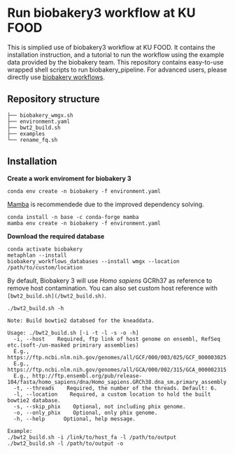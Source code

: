 # Run biobakery3 workflow at KU FOOD
This is simplied use of biobakery3 workflow at KU FOOD.
It contains the installation instruction, and a tutorial to run the workflow using the example data provided by the biobakery team. This repository contains easy-to-use wrapped shell scripts to run biobakery_pipeline. For advanced users, please directly use [biobakery workflows](https://github.com/biobakery/biobakery_workflows).

## Repository structure

```
├── biobakery_wmgx.sh
├── environment.yaml
├── bwt2_build.sh
├── examples
└── rename_fq.sh
```

## Installation

**Create a work enviroment for biobakery 3**

```
conda env create -n biobakery -f environment.yaml
```

[Mamba](https://github.com/mamba-org/mamba) is recommendede due to the improved dependency solving.
```
conda install -n base -c conda-forge mamba
mamba env create -n biobakery -f environment.yaml
```

**Download the required database**
```
conda activate biobakery
metaphlan --install
biobakery_workflows_databases --install wmgx --location /path/to/custom/location
```

By default, Biobakery 3 will use *Homo sapiens* GCRh37 as reference to remove host contamination. You can also set custom host reference with `[bwt2_build.sh](/bwt2_build.sh)`.  
```
./bwt2_build.sh -h

Note: Build bowtie2 databsed for the kneaddata.

Usage: ./bwt2_build.sh [-i -t -l -s -o -h]
  -i, --host    Required, ftp link of host genome on ensembl, RefSeq etc.(soft-/un-masked primirary assemblies)
  E.g., https://ftp.ncbi.nlm.nih.gov/genomes/all/GCF/000/003/025/GCF_000003025.6_Sscrofa11.1/GCF_000003025.6_Sscrofa11.1_genomic.fna.gz
  E.g., https://ftp.ncbi.nlm.nih.gov/genomes/all/GCA/000/002/315/GCA_000002315.5_GRCg6a/GCA_000002315.5_GRCg6a_genomic.fna.gz
  E.g., http://ftp.ensembl.org/pub/release-104/fasta/homo_sapiens/dna/Homo_sapiens.GRCh38.dna_sm.primary_assembly.fa.gz
  -t, --threads    Required, the number of the threads. Default: 6.
  -l, --location    Required, a custom location to hold the built bowtie2 database.
  -s, --skip_phix    Optional, not including phix genome.
  -o, --only_phix    Optional, only phix genome.
  -h, --help      Optional, help message.

Example:
./bwt2_build.sh -i /link/to/host_fa -l /path/to/output
./bwt2_build.sh -l /path/to/output -o

```